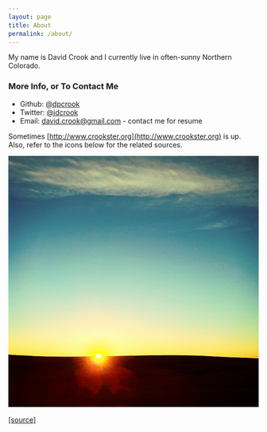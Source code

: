 ```yaml
---
layout: page
title: About
permalink: /about/
---
```


My name is David Crook and I currently live in often-sunny Northern Colorado.


### More Info, or To Contact Me 

 - Github: [@dpcrook](https://github.com/dpcrook) 
 - Twitter: [@idcrook](https://twitter.com/idcrook)
 - Email: [david.crook@gmail.com](mailto:david.crook@gmail.com) - contact me for resume

Sometimes [http://www.crookster.org](http://www.crookster.org) is up.  Also, refer to the icons below for the related sources.

![Sun's up!](/images/suns_up_2012-JAN-30.jpg)

[\[source\]](https://instagram.com/p/mOSfY/)
